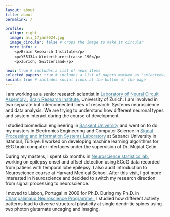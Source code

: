```yaml
---
layout: about
title: about
permalink: /

profile:
  align: right
  image: ali_17jan2024.jpg
  image_circular: false # crops the image to make it circular
  more_info: >
    <p>Brain Research Institute</p>
    <p>Y55J34a Winterthurerstrasse 190</p>
    <p>Zürich, Switzerland</p>

news: true # includes a list of news items
selected_papers: true # includes a list of papers marked as "selected={true}"
social: true # includes social icons at the bottom of the page
---
```


I am working as a senior research scientist in <a href="https://www.hifo.uzh.ch/en/research/karayannis.html" style="color:#45809b">Laboratory of Neural Circuit Assembly </a>, <a href="https://www.hifo.uzh.ch" style="color:#45809b">Brain Research Institute</a>, University of Zurich. I am involved in two separate but interconnected lines of
research: Systems neuroscience and data analysis. We are trying to understand how different neuronal types and system interact during the course of development.

I studied biomedical engineering in <a href="https://www.baskent.edu.tr/en" style="color:#45809b">Başkent University</a> and went on to do my masters in
Electronics Engineering and Computer Science in <a href="http://labs.sabanciuniv.edu/spis/" style="color:#45809b">Signal Processing and Information Systems Laboratory</a> at Sabancı University in İstanbul, Türkiye. I worked on developing machine learning algorithms for EEG brain computer inferfaces under the supervision of Dr. Müjdat Çetin.

During my masters, I spent six months in <a href="https://www.neurostat.mit.edu" style="color:#45809b">Neuroscience statistics lab</a>, working on epilepsy onset and offset detection using ECoG data recorded from patiens with temporal lobe epilepsy. I also audit Introduction to Neuroscience course at Harvard Medical School. After this visit, I got more interested in Neuroscience and decided to switch my research direction from signal processing to neuroscience.

I moved to Lisbon, Portugal ın 2009 for Ph.D. During my Ph.D. in <a href="https://fchampalimaud.org/champalimaud-research" style="color:#45809b">Champalimaud Neuroscience Programme </a>, I studied how different activity patterns lead to diverse structural plasticity at single dendritic spines using two photon glutamate uncaging and imaging.
